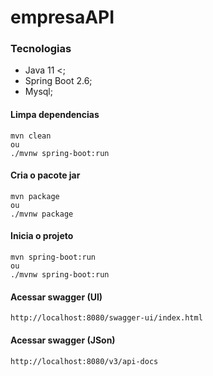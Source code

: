 # empresaAPI

### Tecnologias
* Java 11 <;
* Spring Boot 2.6;
* Mysql;

#### Limpa dependencias
````
mvn clean
ou
./mvnw spring-boot:run
````

#### Cria o pacote jar
````
mvn package
ou
./mvnw package
````

#### Inicia o projeto
````
mvn spring-boot:run
ou
./mvnw spring-boot:run
````
#### Acessar swagger (UI)

````
http://localhost:8080/swagger-ui/index.html
````

#### Acessar swagger (JSon)

````
http://localhost:8080/v3/api-docs
````

